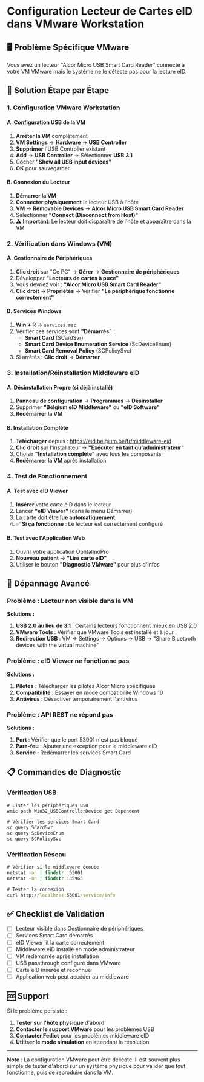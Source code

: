 # Configuration Lecteur de Cartes eID dans VMware Workstation

## 🖥️ Problème Spécifique VMware

Vous avez un lecteur "Alcor Micro USB Smart Card Reader" connecté à votre VM VMware mais le système ne le détecte pas pour la lecture eID.

## 🔧 Solution Étape par Étape

### 1. Configuration VMware Workstation

#### A. Configuration USB de la VM
1. **Arrêter la VM** complètement
2. **VM Settings** → **Hardware** → **USB Controller**
3. **Supprimer** l'USB Controller existant
4. **Add** → **USB Controller** → Sélectionner **USB 3.1**
5. Cocher **"Show all USB input devices"**
6. **OK** pour sauvegarder

#### B. Connexion du Lecteur
1. **Démarrer la VM**
2. **Connecter physiquement** le lecteur USB à l'hôte
3. **VM** → **Removable Devices** → **Alcor Micro USB Smart Card Reader**
4. Sélectionner **"Connect (Disconnect from Host)"**
5. ⚠️ **Important**: Le lecteur doit disparaître de l'hôte et apparaître dans la VM

### 2. Vérification dans Windows (VM)

#### A. Gestionnaire de Périphériques
1. **Clic droit** sur "Ce PC" → **Gérer** → **Gestionnaire de périphériques**
2. Développer **"Lecteurs de cartes à puce"**
3. Vous devriez voir : **"Alcor Micro USB Smart Card Reader"**
4. **Clic droit** → **Propriétés** → Vérifier **"Le périphérique fonctionne correctement"**

#### B. Services Windows
1. **Win + R** → `services.msc`
2. Vérifier ces services sont **"Démarrés"** :
   - **Smart Card** (SCardSvr)
   - **Smart Card Device Enumeration Service** (ScDeviceEnum)
   - **Smart Card Removal Policy** (SCPolicySvc)
3. Si arrêtés : **Clic droit** → **Démarrer**

### 3. Installation/Réinstallation Middleware eID

#### A. Désinstallation Propre (si déjà installé)
1. **Panneau de configuration** → **Programmes** → **Désinstaller**
2. Supprimer **"Belgium eID Middleware"** ou **"eID Software"**
3. **Redémarrer la VM**

#### B. Installation Complète
1. **Télécharger** depuis : https://eid.belgium.be/fr/middleware-eid
2. **Clic droit** sur l'installateur → **"Exécuter en tant qu'administrateur"**
3. Choisir **"Installation complète"** avec tous les composants
4. **Redémarrer la VM** après installation

### 4. Test de Fonctionnement

#### A. Test avec eID Viewer
1. **Insérer** votre carte eID dans le lecteur
2. Lancer **"eID Viewer"** (dans le menu Démarrer)
3. La carte doit être **lue automatiquement**
4. ✅ **Si ça fonctionne** : Le lecteur est correctement configuré

#### B. Test avec l'Application Web
1. Ouvrir votre application OphtalmoPro
2. **Nouveau patient** → **"Lire carte eID"**
3. Utiliser le bouton **"Diagnostic VMware"** pour plus d'infos

## 🚨 Dépannage Avancé

### Problème : Lecteur non visible dans la VM

**Solutions :**
1. **USB 2.0 au lieu de 3.1** : Certains lecteurs fonctionnent mieux en USB 2.0
2. **VMware Tools** : Vérifier que VMware Tools est installé et à jour
3. **Redirection USB** : VM → Settings → Options → USB → "Share Bluetooth devices with the virtual machine"

### Problème : eID Viewer ne fonctionne pas

**Solutions :**
1. **Pilotes** : Télécharger les pilotes Alcor Micro spécifiques
2. **Compatibilité** : Essayer en mode compatibilité Windows 10
3. **Antivirus** : Désactiver temporairement l'antivirus

### Problème : API REST ne répond pas

**Solutions :**
1. **Port** : Vérifier que le port 53001 n'est pas bloqué
2. **Pare-feu** : Ajouter une exception pour le middleware eID
3. **Service** : Redémarrer les services Smart Card

## 📋 Commandes de Diagnostic

### Vérification USB
```cmd
# Lister les périphériques USB
wmic path Win32_USBControllerDevice get Dependent

# Vérifier les services Smart Card
sc query SCardSvr
sc query ScDeviceEnum
sc query SCPolicySvc
```

### Vérification Réseau
```cmd
# Vérifier si le middleware écoute
netstat -an | findstr :53001
netstat -an | findstr :35963

# Tester la connexion
curl http://localhost:53001/service/info
```

## ✅ Checklist de Validation

- [ ] Lecteur visible dans Gestionnaire de périphériques
- [ ] Services Smart Card démarrés
- [ ] eID Viewer lit la carte correctement
- [ ] Middleware eID installé en mode administrateur
- [ ] VM redémarrée après installation
- [ ] USB passthrough configuré dans VMware
- [ ] Carte eID insérée et reconnue
- [ ] Application web peut accéder au middleware

## 🆘 Support

Si le problème persiste :
1. **Tester sur l'hôte physique** d'abord
2. **Contacter le support VMware** pour les problèmes USB
3. **Contacter Fedict** pour les problèmes middleware eID
4. **Utiliser le mode simulation** en attendant la résolution

---

**Note** : La configuration VMware peut être délicate. Il est souvent plus simple de tester d'abord sur un système physique pour valider que tout fonctionne, puis de reproduire dans la VM.